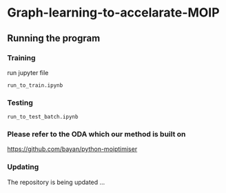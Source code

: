 # Graph-learning-to-accelarate-MOIP

## Running the program

### Training

run jupyter file
```
run_to_train.ipynb
```

### Testing

```
run_to_test_batch.ipynb
```

### Please refer to the ODA which our method is built on

https://github.com/bayan/python-moiptimiser

### Updating

The repository is being updated ...
